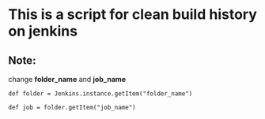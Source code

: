 # This is a script for clean build history on jenkins

## Note:

change **folder_name** and **job_name**

```
def folder = Jenkins.instance.getItem("folder_name")
```

```
def job = folder.getItem("job_name")
```
